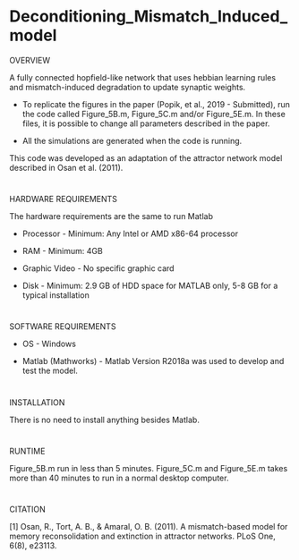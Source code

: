 # Deconditioning_Mismatch_Induced_model

OVERVIEW

A fully connected hopfield-like network that uses hebbian learning rules and mismatch-induced degradation to update synaptic weights. 

- To replicate the figures in the paper (Popik, et al., 2019 - Submitted), run the code called Figure_5B.m, Figure_5C.m and/or Figure_5E.m. In these files, it is possible to change all parameters described in the paper. 

- All the simulations are generated when the code is running.



This code was developed as an adaptation of the attractor network model described in Osan et al. (2011).
 
#
HARDWARE REQUIREMENTS

The hardware requirements are the same to run Matlab

- Processor - Minimum: Any Intel or AMD x86-64 processor

- RAM - Minimum: 4GB

- Graphic Video - No specific graphic card

- Disk - Minimum: 2.9 GB of HDD space for MATLAB only, 5-8 GB for a typical installation

#
SOFTWARE REQUIREMENTS

- OS - Windows

- Matlab (Mathworks) - Matlab Version R2018a was used to develop and test the model.


#
INSTALLATION

There is no need to install anything besides Matlab.


#
RUNTIME

Figure_5B.m run in less than 5 minutes. Figure_5C.m and Figure_5E.m takes more than 40 minutes to run in a normal desktop computer.


#
CITATION

[1] Osan, R., Tort, A. B., & Amaral, O. B. (2011). A mismatch-based model for memory reconsolidation and extinction in attractor networks. PLoS One, 6(8), e23113.
